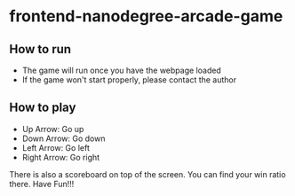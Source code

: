 # frontend-nanodegree-arcade-game

## How to run
- The game will run once you have the webpage loaded
- If the game won't start properly, please contact the author

## How to play
- Up Arrow: Go up
- Down Arrow:  Go down
- Left Arrow: Go left
- Right Arrow:  Go right

There is also a scoreboard on top of the screen. You can find your win ratio there. Have Fun!!!